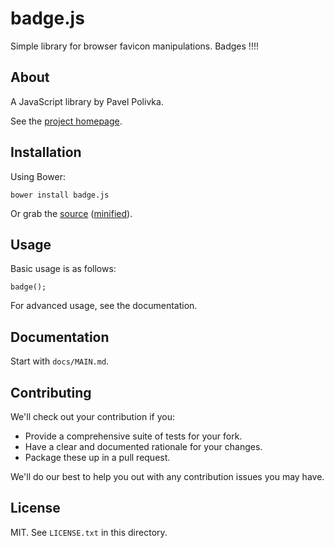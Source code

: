 # badge.js

Simple library for browser favicon manipulations. Badges !!!!

## About

A JavaScript library by Pavel Polivka.

See the [project homepage](http://PavlikPolivka.github.io/badge.js).

## Installation

Using Bower:

    bower install badge.js

Or grab the [source](https://github.com/PavlikPolivka/badge.js/dist/badge.js) ([minified](https://github.com/PavlikPolivka/badge.js/dist/badge.min.js)).

## Usage

Basic usage is as follows:

    badge();

For advanced usage, see the documentation.

## Documentation

Start with `docs/MAIN.md`.

## Contributing

We'll check out your contribution if you:

* Provide a comprehensive suite of tests for your fork.
* Have a clear and documented rationale for your changes.
* Package these up in a pull request.

We'll do our best to help you out with any contribution issues you may have.

## License

MIT. See `LICENSE.txt` in this directory.
